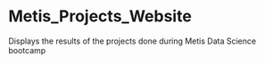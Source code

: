 # Metis_Projects_Website

Displays the results of the projects done during Metis Data Science bootcamp

